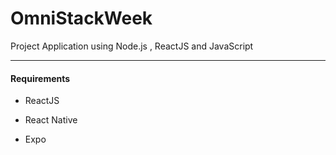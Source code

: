 # OmniStackWeek
Project Application using Node.js , ReactJS and JavaScript

---

#### Requirements

- ReactJS

- React Native

- Expo
